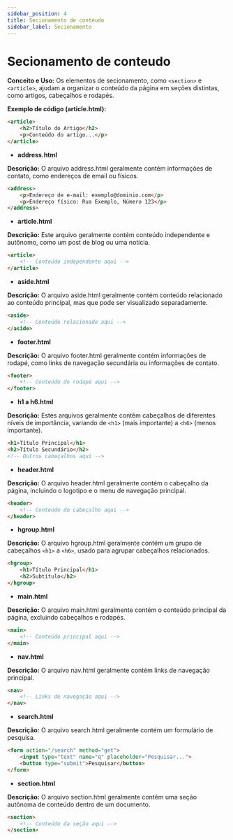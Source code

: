 ```yaml
---
sidebar_position: 4
title: Secionamento de conteudo
sidebar_label: Secionamento
---
```


# Secionamento de conteudo

**Conceito e Uso:** Os elementos de secionamento, como `<section>` e `<article>`, ajudam a organizar o conteúdo da página em seções distintas, como artigos, cabeçalhos e rodapés.

**Exemplo de código (article.html):**
```html
<article>
    <h2>Título do Artigo</h2>
    <p>Conteúdo do artigo...</p>
</article>
```

- **address.html**

**Descrição:** O arquivo address.html geralmente contém informações de contato, como endereços de email ou físicos.

```html
<address>
    <p>Endereço de e-mail: exemplo@dominio.com</p>
    <p>Endereço físico: Rua Exemplo, Número 123</p>
</address>
```

- **article.html**

**Descrição:** Este arquivo geralmente contém conteúdo independente e autônomo, como um post de blog ou uma notícia.

```html
<article>
    <!-- Conteúdo independente aqui -->
</article>
```

- **aside.html**

**Descrição:** O arquivo aside.html geralmente contém conteúdo relacionado ao conteúdo principal, mas que pode ser visualizado separadamente.

```html
<aside>
    <!-- Conteúdo relacionado aqui -->
</aside>
```

- **footer.html**

**Descrição:** O arquivo footer.html geralmente contém informações de rodapé, como links de navegação secundária ou informações de contato.

```html
<footer>
    <!-- Conteúdo do rodapé aqui -->
</footer>
```

- **h1 a h6.html**

**Descrição:** Estes arquivos geralmente contêm cabeçalhos de diferentes níveis de importância, variando de `<h1>` (mais importante) a `<h6>` (menos importante).

```html
<h1>Título Principal</h1>
<h2>Título Secundário</h2>
<!-- Outros cabeçalhos aqui -->
```

- **header.html**

**Descrição:** O arquivo header.html geralmente contém o cabeçalho da página, incluindo o logotipo e o menu de navegação principal.

```html
<header>
    <!-- Conteúdo do cabeçalho aqui -->
</header>
```

- **hgroup.html**

**Descrição:** O arquivo hgroup.html geralmente contém um grupo de cabeçalhos `<h1>` a `<h6>`, usado para agrupar cabeçalhos relacionados.

```html
<hgroup>
    <h1>Título Principal</h1>
    <h2>Subtítulo</h2>
</hgroup>
```

- **main.html**

**Descrição:** O arquivo main.html geralmente contém o conteúdo principal da página, excluindo cabeçalhos e rodapés.

```html
<main>
    <!-- Conteúdo principal aqui -->
</main>
```

- **nav.html**

**Descrição:** O arquivo nav.html geralmente contém links de navegação principal.

```html
<nav>
    <!-- Links de navegação aqui -->
</nav>
```

- **search.html**

**Descrição:** O arquivo search.html geralmente contém um formulário de pesquisa.

```html
<form action="/search" method="get">
    <input type="text" name="q" placeholder="Pesquisar...">
    <button type="submit">Pesquisar</button>
</form>
```

- **section.html**

**Descrição:** O arquivo section.html geralmente contém uma seção autônoma de conteúdo dentro de um documento.

```html
<section>
    <!-- Conteúdo da seção aqui -->
</section>
```